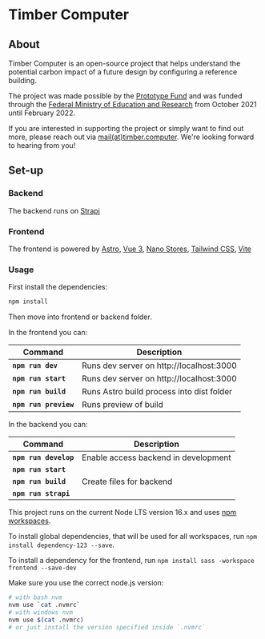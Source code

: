 # Timber Computer

## About
Timber Computer is an open-source project that helps understand the potential carbon impact of a future design by configuring a reference building.

The project was made possible by the [Prototype Fund](https://prototypefund.de/en/) and was funded through the [Federal Ministry of Education and Research](https://www.bmbf.de/bmbf/en/home/home_node.html) from October 2021 until February 2022.

If you are interested in supporting the project or simply want to find out more, please reach out via [mail(at)timber.computer](mailto:mail@timber.computer). We're looking forward to hearing from you!

## Set-up
### Backend
The backend runs on [Strapi](https://strapi.io/)


### Frontend
The frontend is powered by [Astro](https://astro.build/), [Vue 3](https://vuejs.org/), [Nano Stores](https://github.com/nanostores/nanostores), [Tailwind CSS](https://tailwindcss.com/), [Vite](https://vitejs.dev/)


### Usage

First install the dependencies:

```sh
npm install
```

Then move into frontend or backend folder.

In the frontend you can:


| Command               | Description                                   |
| --------------------- | --------------------------------------------- |
| **`npm run dev`**     | Runs dev server on http://localhost:3000      |
| **`npm run start`**   | Runs dev server on http://localhost:3000      |
| **`npm run build`**   | Runs Astro build process into dist folder     |
| **`npm run preview`** | Runs preview of build                         |


In the backend you can:

| Command               | Description                                   |
| --------------------- | --------------------------------------------- |
| **`npm run develop`** | Enable access backend in development          |
| **`npm run start`**   | |
| **`npm run build`**   | Create files for backend                      |
| **`npm run strapi`**  | |


This project runs on the current Node LTS version 16.x and uses [npm workspaces](https://docs.npmjs.com/cli/v8/using-npm/workspaces).

To install global dependencies, that will be used for all workspaces, run
`npm install dependency-123 --save`.

To install a dependency for the frontend, run
`npm install sass -workspace frontend --save-dev`


Make sure you use the correct node.js version:

```sh
# with bash nvm
nvm use `cat .nvmrc`
# with windows nvm
nvm use $(cat .nvmrc)
# or just install the version specified inside `.nvmrc`
```
